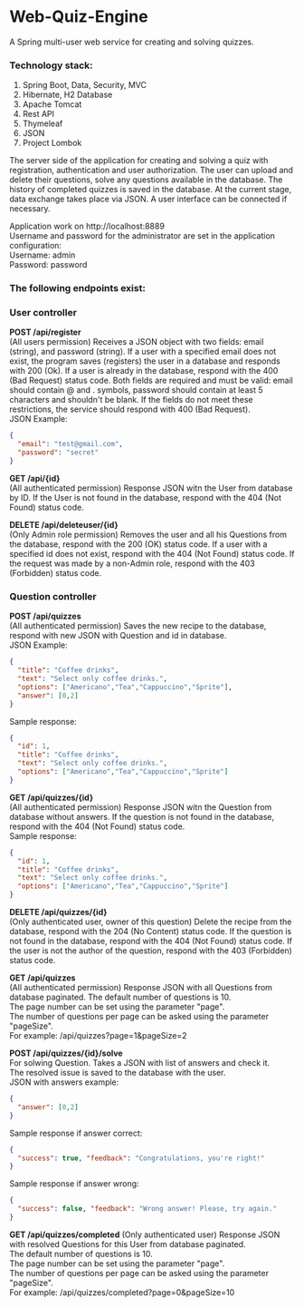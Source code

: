 # Web-Quiz-Engine
A Spring multi-user web service for creating and solving quizzes.

### Technology stack: ###

1) Spring Boot, Data, Security, MVC
2) Hibernate, H2 Database
3) Apache Tomcat
4) Rest API
5) Thymeleaf
6) JSON
7) Project Lombok

The server side of the application for creating and solving a quiz with registration, authentication and user authorization. 
The user can upload and delete their questions, solve any questions available in the database. The history of completed quizzes is saved in the database.
At the current stage, data exchange takes place via JSON. A user interface can be connected if necessary.

Application work on http://localhost:8889  
Username and password for the administrator are set in the application configuration:  
Username: admin   
Password: password

### The following endpoints exist: ###

### User controller ###

**POST /api/register**  
(All users permission) Receives a JSON object with two fields: email (string), and password (string). 
If a user with a specified email does not exist, the program saves (registers) the user in a database and responds with 200 (Ok). 
If a user is already in the database, respond with the 400 (Bad Request) status code. 
Both fields are required and must be valid: email should contain @ and . symbols, password should contain at least 5 characters and shouldn't be blank.
If the fields do not meet these restrictions, the service should respond with 400 (Bad Request).  
JSON Example:  
```json
{
  "email": "test@gmail.com",
  "password": "secret"
}
```

**GET /api/{id}**  
(All authenticated permission) Response JSON witn the User from database by ID.
If the User is not found in the database, respond with the 404 (Not Found) status code. 

**DELETE /api/deleteuser/{id}**  
(Only Admin role permission) Removes the user and all his Questions from the database, respond with the 200 (OK) status code. 
If a user with a specified id does not exist, respond with the 404 (Not Found) status code. 
If the request was made by a non-Admin role, respond with the 403 (Forbidden) status code.

### Question controller ###

**POST /api/quizzes**  
(All authenticated permission) Saves the new recipe to the database, respond with new JSON with Question and id in database.  
JSON Example:  
```json
{
  "title": "Coffee drinks",
  "text": "Select only coffee drinks.",
  "options": ["Americano","Tea","Cappuccino","Sprite"],
  "answer": [0,2]
}
```
Sample response:  
```json
{
  "id": 1,
  "title": "Coffee drinks",
  "text": "Select only coffee drinks.",
  "options": ["Americano","Tea","Cappuccino","Sprite"]
}
```

**GET /api/quizzes/{id}**  
(All authenticated permission) Response JSON witn the Question from database without answers. 
If the question is not found in the database, respond with the 404 (Not Found) status code.  
Sample response:  
```json
{
  "id": 1,
  "title": "Coffee drinks",
  "text": "Select only coffee drinks.",
  "options": ["Americano","Tea","Cappuccino","Sprite"]
}
```

**DELETE /api/quizzes/{id}**  
(Only authenticated user, owner of this question) Delete the recipe from the database, respond with the 204 (No Content) status code.
If the question is not found in the database, respond with the 404 (Not Found) status code.
If the user is not the author of the question, respond with the 403 (Forbidden) status code.

**GET /api/quizzes**  
(All authenticated permission) Response JSON with all Questions from database paginated.
The default number of questions is 10.  
The page number can be set using the parameter "page".  
The number of questions per page can be asked using the parameter "pageSize".  
For example: /api/quizzes?page=1&pageSize=2

**POST /api/quizzes/{id}/solve**  
For solwing Question. Takes a JSON with list of answers and check it.  
The resolved issue is saved to the database with the user.  
JSON with answers example:  
```json
{
  "answer": [0,2]
}
```
Sample response if answer correct:  
```json
{
  "success": true, "feedback": "Congratulations, you're right!"
}
```
Sample response if answer wrong:   
```json
{
  "success": false, "feedback": "Wrong answer! Please, try again."
}
```

**GET /api/quizzes/completed**
(Only authenticated user) Response JSON with resolved Questions for this User from database paginated.  
The default number of questions is 10.  
The page number can be set using the parameter "page".  
The number of questions per page can be asked using the parameter "pageSize".  
For example: /api/quizzes/completed?page=0&pageSize=10  
